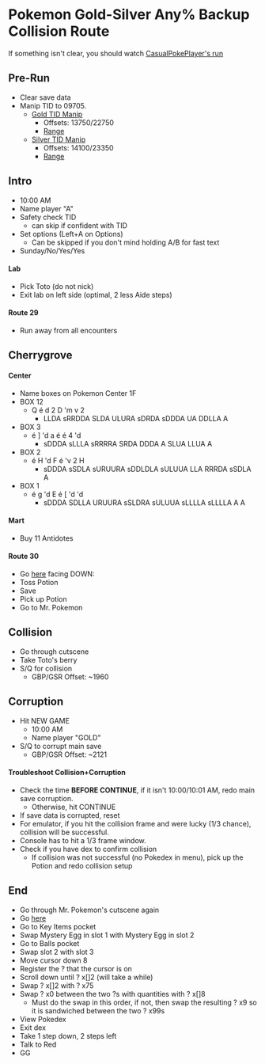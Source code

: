 # Pokemon Gold-Silver Any% Backup Collision Route
If something isn't clear, you should watch [CasualPokePlayer's run](https://youtu.be/d-QmxMqRpcs)

## Pre-Run
- Clear save data
- Manip TID to 09705.
	- [Gold TID Manip](https://youtu.be/VjOSelnhE3s)
		- Offsets: 13750/22750
		- [Range](https://pastebin.com/ZF4QX7Ya)
	- [Silver TID Manip](https://youtu.be/erpaVH2p4_I)
		- Offsets: 14100/23350
		- [Range](https://pastebin.com/HEXruHKq)

## Intro
- 10:00 AM
- Name player "A"
- Safety check TID
	- can skip if confident with TID
- Set options (Left+A on Options)
	- Can be skipped if you don't mind holding A/B for fast text
- Sunday/No/Yes/Yes

#### Lab
- Pick Toto (do not nick)
- Exit lab on left side (optimal, 2 less Aide steps)

#### Route 29
- Run away from all encounters

## Cherrygrove
#### Center
- Name boxes on Pokemon Center 1F
- BOX 12
	- Q é d 2 D 'm v 2
		- LLDA sRRDDA SLDA ULURA sDRDA sDDDA UA DDLLA A
- BOX 3
	- é ] 'd a é é 4 'd
		- sDDDA sLLLA sRRRRA SRDA DDDA A SLUA LLUA A
- BOX 2
	- é H 'd F é 'v 2 H
		- sDDDA sSDLA sURUURA sDDLDLA sULUUA LLA RRRDA sSDLA A
- BOX 1
	- é g 'd E é [ 'd 'd
		- sDDDA SDLLA URUURA sSLDRA sULUUA sLLLLA sLLLLA A A

#### Mart
- Buy 11 Antidotes

#### Route 30
- Go [here](https://gunnermaniac.com/pokeworld2?map=1#274/170) facing DOWN:
- Toss Potion
- Save
- Pick up Potion
- Go to Mr. Pokemon

## Collision
- Go through cutscene
- Take Toto's berry
- S/Q for collision
	- GBP/GSR Offset: ~1960

## Corruption
- Hit NEW GAME
	- 10:00 AM
	- Name player "GOLD"
- S/Q to corrupt main save
	- GBP/GSR Offset: ~2121

#### Troubleshoot Collision+Corruption
- Check the time **BEFORE CONTINUE**, if it isn't 10:00/10:01 AM, redo main save corruption.
	- Otherwise, hit CONTINUE
- If save data is corrupted, reset
- For emulator, if you hit the collision frame and were lucky (1/3 chance), collision will be successful.
- Console has to hit a 1/3 frame window.
- Check if you have dex to confirm collision
	- If collision was not successful (no Pokedex in menu), pick up the Potion and redo collision setup

## End
- Go through Mr. Pokemon's cutscene again
- Go [here](https://gunnermaniac.com/pokeworld2?map=6666#2/5)
- Go to Key Items pocket
- Swap Mystery Egg in slot 1 with Mystery Egg in slot 2
- Go to Balls pocket
- Swap slot 2 with slot 3
- Move cursor down 8
- Register the ? that the cursor is on
- Scroll down until ? x[]2 (will take a while)
- Swap ? x[]2 with ? x75
- Swap ? x0 between the two ?s with quantities with ? x[]8
	- Must do the swap in this order, if not, then swap the resulting ? x9 so it is sandwiched between the two ? x99s
- View Pokedex
- Exit dex
- Take 1 step down, 2 steps left
- Talk to Red
- GG
